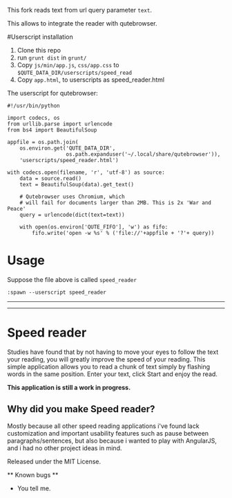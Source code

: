 This fork reads text from url query parameter `text`.

This allows to integrate the reader with qutebrowser.

#Userscript installation

1. Clone this repo
2. run `grunt dist` in `grunt/`
3. Copy `js/min/app.js`, `css/app.css` to `$QUTE_DATA_DIR/userscripts/speed_read`
4. Copy `app.html`, to userscripts as speed_reader.html

The userscript for qutebrowser:

```
#!/usr/bin/python

import codecs, os
from urllib.parse import urlencode
from bs4 import BeautifulSoup

appfile = os.path.join(
    os.environ.get('QUTE_DATA_DIR',
                   os.path.expanduser('~/.local/share/qutebrowser')),
    'userscripts/speed_reader.html')

with codecs.open(filename, 'r', 'utf-8') as source:
    data = source.read()
    text = BeautifulSoup(data).get_text()

    # Qutebrowser uses Chromium, which
    # will fail for documents larger than 2MB. This is 2x 'War and Peace'
    query = urlencode(dict(text=text))

    with open(os.environ['QUTE_FIFO'], 'w') as fifo:
        fifo.write('open -w %s' % ('file://'+appfile + '?'+ query))
```

# Usage

Suppose the file above is called `speed_reader`
```
:spawn --userscript speed_reader
```

---

---

# Speed reader

Studies have found that by not having to move your eyes to follow the text your reading, you will greatly improve the speed of your reading. This simple application allows you to read a chunk of text simply by flashing words in the same position. Enter your text, click Start and enjoy the read.

**This application is still a work in progress.**

## Why did you make Speed reader?

Mostly because all other speed reading applications i've found lack customization and important usability features such as pause between paragraphs/sentences, but also because i wanted to play with AngularJS, and i had no other project ideas in mind.


Released under the MIT License.

** Known bugs **

- You tell me.
